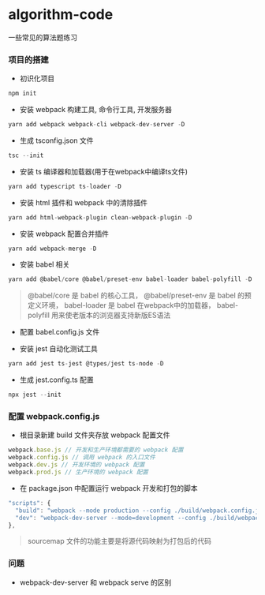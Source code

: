 # algorithm-code
一些常见的算法题练习

### 项目的搭建
- 初识化项目
```js
npm init 
```
- 安装 webpack 构建工具, 命令行工具, 开发服务器
```js
yarn add webpack webpack-cli webpack-dev-server -D
```
- 生成 tsconfig.json 文件
```js
tsc --init
```
- 安装 ts 编译器和加载器(用于在webpack中编译ts文件)
```js
yarn add typescript ts-loader -D
```
- 安装 html 插件和 webpack 中的清除插件
```js
yarn add html-webpack-plugin clean-webpack-plugin -D
```
- 安装 webpack 配置合并插件
```js
yarn add webpack-merge -D         
```
- 安装 babel 相关
```js
yarn add @babel/core @babel/preset-env babel-loader babel-polyfill -D
```
> @babel/core 是 babel 的核心工具， @babel/preset-env 是 babel 的预定义环境， babel-loader 是 babel 在webpack中的加载器， babel-polyfill 用来使老版本的浏览器支持新版ES语法
- 配置 babel.config.js 文件

- 安装 jest 自动化测试工具
```js
yarn add jest ts-jest @types/jest ts-node -D 
```
- 生成 jest.config.ts 配置
```js
npx jest --init
```


### 配置 webpack.config.js
- 根目录新建 build 文件夹存放 webpack 配置文件
```js
webpack.base.js // 开发和生产环境都需要的 webpack 配置
webpack.config.js // 调用 webpack 的入口文件
webpack.dev.js // 开发环境的 webpack 配置
webpack.prod.js // 生产环境的 webpack 配置
```
- 在 package.json 中配置运行 webpack 开发和打包的脚本
```js
"scripts": {
  "build": "webpack --mode production --config ./build/webpack.config.js",
  "dev": "webpack-dev-server --mode=development --config ./build/webpack.config.js"
},
```
> sourcemap 文件的功能主要是将源代码映射为打包后的代码

### 问题
- webpack-dev-server 和 webpack serve 的区别